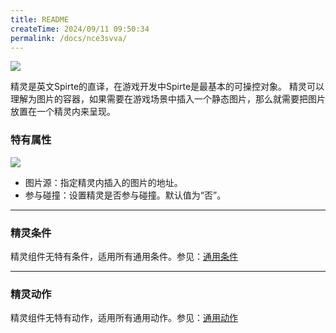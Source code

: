 ```yaml
---
title: README
createTime: 2024/09/11 09:50:34
permalink: /docs/nce3svva/
---
```

![](564a9735c70a6.png)

精灵是英文Spirte的直译，在游戏开发中Spirte是最基本的可操控对象。
精灵可以理解为图片的容器，如果需要在游戏场景中插入一个静态图片，那么就需要把图片放置在一个精灵内来呈现。

### 特有属性
![](564a9735aec3f.png)
- 图片源：指定精灵内插入的图片的地址。
- 参与碰撞：设置精灵是否参与碰撞。默认值为“否”。

------------


### 精灵条件
精灵组件无特有条件，适用所有通用条件。参见：[通用条件](../../commonElements/conditions/README.md)

------------


### 精灵动作
精灵组件无特有动作，适用所有通用动作。参见：[通用动作](../../commonElements/action/README.md)
